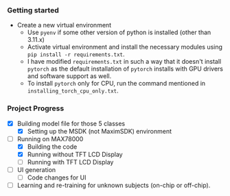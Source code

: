 ### Getting started
- Create a new virtual environment
    - Use `pyenv` if some other version of python is installed (other than 3.11.x)
    - Activate virtual environment and install the necessary modules using `pip install -r requirements.txt`.
    - I have modified `requirements.txt` in such a way that it doesn't install `pytorch` as the default installation of `pytorch` installs with GPU drivers and software support as well.
    - To install `pytorch` only for CPU, run the command mentioned in `installing_torch_cpu_only.txt`.


### Project Progress
- [x] Building model file for those 5 classes
    - [x] Setting up the MSDK (not MaximSDK) environment
- [ ] Running on MAX78000
    - [x] Building the code
    - [x] Running without TFT LCD Display
    - [ ] Running with TFT LCD Display
- [ ] UI generation
    - [ ] Code changes for UI
- [ ] Learning and re-training for unknown subjects (on-chip or off-chip).

